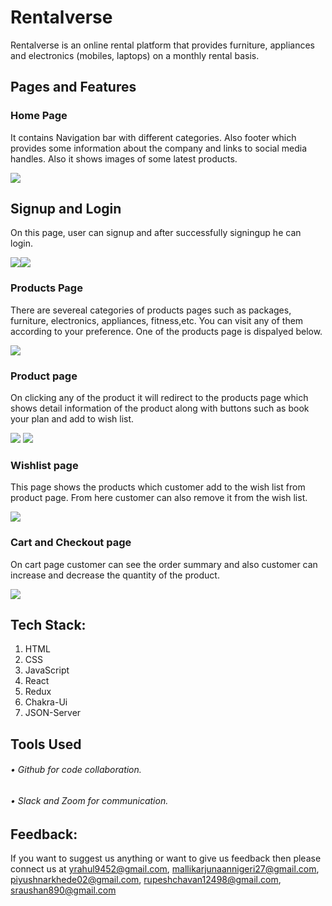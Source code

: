 
# Rentalverse
<p>	Rentalverse is an online rental platform that provides furniture, appliances and electronics (mobiles, laptops) on a monthly rental basis. </p>



## Pages and Features

### Home Page
<p>It contains Navigation bar with different categories. Also footer which provides some information about the company and links to social media handles. Also it shows images of some latest products.</p>
<img src="https://strong-dodol-f37473.netlify.app/images/HomePage.jpg"/>

## Signup and Login 
<p>On this page, user can signup and after successfully signingup he can login.</p>
<img src="https://strong-dodol-f37473.netlify.app/images/signup.jpg"/><img src="https://strong-dodol-f37473.netlify.app/images/login.jpg"/>

### Products Page
<p>There are severeal categories of products pages such as packages, furniture, electronics, appliances, fitness,etc. You can visit any of them according to your preference. One of the products page is dispalyed below.</p>
<img src="https://strong-dodol-f37473.netlify.app/images/ProductsPage.jpg"/>

### Product page
<p>On clicking any of the product it will redirect to the products page which shows detail information of the product along with buttons such as book your plan and add to wish list.</p>
<img src="https://strong-dodol-f37473.netlify.app/images/productpage1.jpg"/>
<img src="https://strong-dodol-f37473.netlify.app/images/productpage2.jpg"/>

### Wishlist page
<p>This page shows the products which customer add to the wish list from product page. From here customer can also remove it from the wish list.</p>
<img src="https://strong-dodol-f37473.netlify.app/images/wishlistpage.jpg"/>

### Cart and Checkout page
<p>On cart page customer can see the order summary and also customer can increase and decrease the quantity of the product. </p>
<img src="https://strong-dodol-f37473.netlify.app/images/checkoutpage.jpg"/>

## Tech Stack:
1.	HTML
2.	CSS
3.	JavaScript
4.  React
5.  Redux
6.  Chakra-Ui
7.  JSON-Server

## Tools Used

###### • Github for code collaboration.
###### • Slack and Zoom for communication.

## Feedback:
If you want to suggest us anything or want to give us feedback then please connect us at yrahul9452@gmail.com, mallikarjunaannigeri27@gmail.com, piyushnarkhede02@gmail.com, rupeshchavan12498@gmail.com, sraushan890@gmail.com
